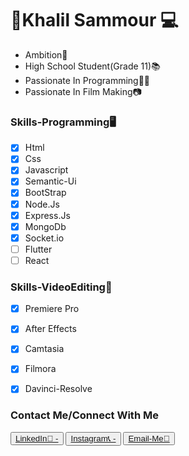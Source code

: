<h1>🌌Khalil Sammour 💻</h1>
<ul>
               
<li>Ambition🚀</li>
<li>High School Student(Grade 11)📚 </li>
<li>Passionate In Programming👨‍💻</li>
<li>Passionate In Film Making📷</li>
</ul>

### Skills-Programming🖥️

- [x] Html
- [x] Css
- [x] Javascript
- [x] Semantic-Ui
- [x] BootStrap
- [x] Node.Js
- [x] Express.Js
- [x] MongoDb
- [x] Socket.io
- [ ] Flutter
- [ ] React
### Skills-VideoEditing🎥

- [x] Premiere Pro
- [x] After Effects
- [x] Camtasia
- [x] Filmora
- [x] Davinci-Resolve



### Contact Me/Connect With Me

<p>
<button><a href="https://www.linkedin.com/in/khalil-sammour-3186b0205/">LinkedIn🔗     -</a></button>
<button><a href="https://www.instagram.com/sammour_khalil/">Instagram📞          -</a></button>
<button><a href="mailto:khalil.almortada@hotmail.com">Email-Me📧</a></button>
</p> 